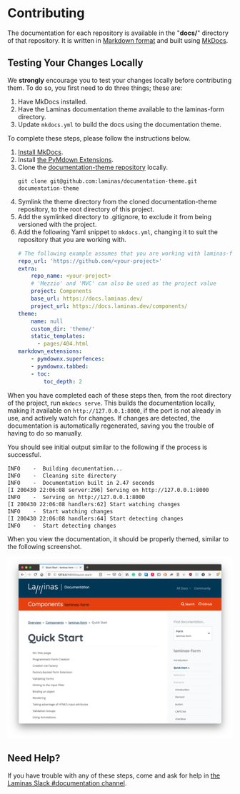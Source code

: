 # Contributing

The documentation for each repository is available in the "**docs/**" directory of that repository.
It is written in [Markdown format] and built using [MkDocs].

## Testing Your Changes Locally

We **strongly** encourage you to test your changes locally before contributing them.
To do so, you first need to do three things; these are:

1. Have MkDocs installed.
2. Have the Laminas documentation theme available to the laminas-form directory.
3. Update `mkdocs.yml` to build the docs using the documentation theme.

To complete these steps, please follow the instructions below.

1. [Install MkDocs].
2. Install [the PyMdown Extensions].
3. Clone the [documentation-theme repository] locally.
    ```
    git clone git@github.com:laminas/documentation-theme.git documentation-theme
    ```
4. Symlink the theme directory from the cloned documentation-theme repository, to the root directory of this project.
5. Add the symlinked directory to .gitignore, to exclude it from being versioned with the project.
6. Add the following Yaml snippet to `mkdocs.yml`, changing it to suit the repository that you are working with.
    ```yaml
    # The following example assumes that you are working with laminas-form
    repo_url: 'https://github.com/<your-project>'
    extra:
        repo_name: <your-project>
        # 'Mezzio' and 'MVC' can also be used as the project value
        project: Components
        base_url: https://docs.laminas.dev/
        project_url: https://docs.laminas.dev/components/
    theme:
        name: null
        custom_dir: 'theme/'
        static_templates:
          - pages/404.html
    markdown_extensions:
        - pymdownx.superfences:
        - pymdownx.tabbed:
        - toc:
            toc_depth: 2
    ```

When you have completed each of these steps then, from the root directory of the project, run `mkdocs serve`.
This builds the documentation locally, making it available on `http://127.0.0.1:8000`, if the port is not already in use, and actively watch for changes.
If changes are detected, the documentation is automatically regenerated, saving you the trouble of having to do so manually.

You should see initial output similar to the following if the process is successful.

```console
INFO    -  Building documentation...
INFO    -  Cleaning site directory
INFO    -  Documentation built in 2.47 seconds
[I 200430 22:06:08 server:296] Serving on http://127.0.0.1:8000
INFO    -  Serving on http://127.0.0.1:8000
[I 200430 22:06:08 handlers:62] Start watching changes
INFO    -  Start watching changes
[I 200430 22:06:08 handlers:64] Start detecting changes
INFO    -  Start detecting changes
```

When you view the documentation, it should be properly themed, similar to the following screenshot.

![Example of locally generated Laminas documentation](/images/example-of-generated-documentation.png)

## Need Help?

If you have trouble with any of these steps, come and ask for help in [the Laminas Slack #documentation channel].

[documentation-theme repository]: https://github.com/laminas/documentation-theme
[Install MkDocs]: https://www.mkdocs.org/#installation
[MkDocs]: https://www.mkdocs.org/
[Markdown format]: https://www.markdownguide.org/
[the Laminas Slack #documentation channel]: https://laminas.slack.com
[the PyMdown Extensions]: https://facelessuser.github.io/pymdown-extensions/installation/
